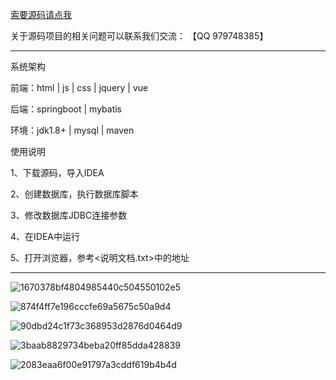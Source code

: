 

[索要源码请点我](http://mp.weixin.qq.com/mp/appmsgalbum?__biz=MzkwMDY3MTY0Nw==&action=getalbum&album_id=3423120253595582465&scene=173&subscene=&sessionid=svr_dbd799d91a1&enterid=1713666527&from_msgid=&from_itemidx=&count=3&nolastread=1#wechat_redirect)

关于源码项目的相关问题可以联系我们交流： 【QQ 979748385】 

***************************************************************

系统架构

前端：html | js | css | jquery | vue

后端：springboot | mybatis

环境：jdk1.8+ | mysql | maven

使用说明

1、下载源码，导入IDEA

2、创建数据库，执行数据库脚本

3、修改数据库JDBC连接参数

4、在IDEA中运行

5、打开浏览器，参考<说明文档.txt>中的地址

***************************************************************

![1670378bf4804985440c504550102e5](https://github.com/hjsdjko/springbootp0eo6/assets/120558513/3488e23a-cdab-4c4e-8a5f-fce6bb4690d0)

![874f4ff7e196cccfe69a5675c50a9d4](https://github.com/hjsdjko/springbootp0eo6/assets/120558513/837dd3b7-641f-4d34-b155-3a01e596e1fc)

![90dbd24c1f73c368953d2876d0464d9](https://github.com/hjsdjko/springbootp0eo6/assets/120558513/fb387d69-6bc4-4e19-b6fb-2e3a56863122)

![3baab8829734beba20ff85dda428839](https://github.com/hjsdjko/springbootp0eo6/assets/120558513/6b7410c7-8049-46e6-b762-36c5638bc622)

![2083eaa6f00e91797a3cddf619b4b4d](https://github.com/hjsdjko/springbootp0eo6/assets/120558513/419417ec-31a8-45be-ad09-bc523c80beb1)
